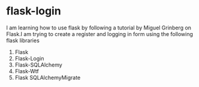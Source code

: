 # flask-login

I am learning how to use flask by following a tutorial by Miguel Grinberg on Flask.I am trying to create a register and logging in  form using the following flask libraries
1. Flask
2. Flask-Login
3. Flask-SQLAlchemy
4. Flask-Wtf
5. Flask SQLAlchemyMigrate
